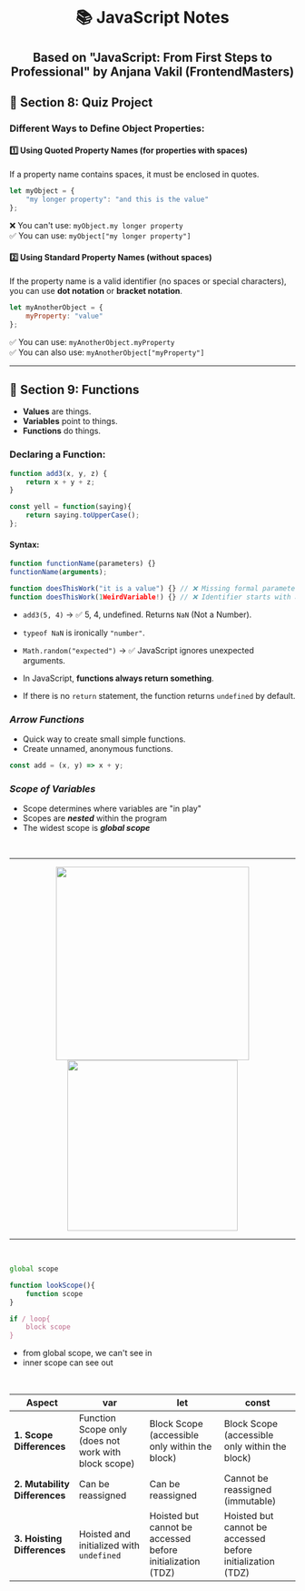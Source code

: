 <div align="center">

# 📚 JavaScript Notes 
## Based on "JavaScript: From First Steps to Professional" by Anjana Vakil (FrontendMasters)

</div>

## 🌟 Section 8: Quiz Project
### Different Ways to Define Object Properties:  

#### 1️⃣ Using Quoted Property Names (for properties with spaces)  
If a property name contains spaces, it must be enclosed in quotes.  
```javascript
let myObject = {
    "my longer property": "and this is the value"
};
```
❌ You can't use: `myObject.my longer property`  
✅ You can use: `myObject["my longer property"]`  

#### 2️⃣ Using Standard Property Names (without spaces)  
If the property name is a valid identifier (no spaces or special characters), you can use **dot notation** or **bracket notation**.  
```javascript
let myAnotherObject = {
    myProperty: "value"    
};
```
✅ You can use: `myAnotherObject.myProperty`  
✅ You can also use: `myAnotherObject["myProperty"]`  

---

## 🌟 Section 9: Functions 
- **Values** are things.  
- **Variables** point to things.  
- **Functions** do things.  

### Declaring a Function:  
```javascript
function add3(x, y, z) {
    return x + y + z;
}

const yell = function(saying){
    return saying.toUpperCase();
};
```

#### Syntax:
```javascript
function functionName(parameters) {}
functionName(arguments);
```

```javascript
function doesThisWork("it is a value") {} // ❌ Missing formal parameter
function doesThisWork(1WeirdVariable!) {} // ❌ Identifier starts with a number or invalid character
```

- `add3(5, 4)` → ✅ 5, 4, undefined. Returns `NaN` (Not a Number).  
- `typeof NaN` is ironically `"number"`.  
- `Math.random("expected")` → ✅ JavaScript ignores unexpected arguments.  

- In JavaScript, **functions always return something**.  
- If there is no `return` statement, the function returns `undefined` by default.  

### ***Arrow Functions***  
- Quick way to create small simple functions.  
- Create unnamed, anonymous functions.  

```javascript
const add = (x, y) => x + y;
```

### ***Scope of Variables***  
- Scope determines where variables are "in play"
- Scopes are ***nested*** within the program
- The widest scope is ***global scope***

&nbsp;

---
<div align="center">
<img src="https://i.imgur.com/oBD70G0.png" width="340">
<img src="https://i.imgur.com/oioB8GM.png" width="300">
</div>

---
&nbsp;

```javascript
global scope

function lookScope(){
    function scope
}

if / loop{
    block scope
}
```
- from global scope, we can't see in
- inner scope can see out

&nbsp;

| **Aspect**                    | **var**                                  | **let**                                  | **const**                                |
|-------------------------------|------------------------------------------|------------------------------------------|------------------------------------------|
| **1. Scope Differences**       | Function Scope only (does not work with block scope) | Block Scope (accessible only within the block) | Block Scope (accessible only within the block) |
| **2. Mutability Differences**  | Can be reassigned                        | Can be reassigned                        | Cannot be reassigned (immutable)         |
| **3. Hoisting Differences**    | Hoisted and initialized with `undefined` | Hoisted but cannot be accessed before initialization (TDZ) | Hoisted but cannot be accessed before initialization (TDZ) |

